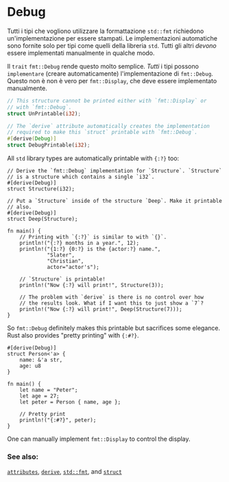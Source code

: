 # Debug

Tutti i tipi che vogliono utilizzare la formattazione `std::fmt` richiedono un'implementazione
per essere stampati. Le implementazioni automatiche sono fornite solo
per tipi come quelli della libreria `std`. Tutti gli altri *devono* essere implementati manualmente
in qualche modo.

Il `trait` `fmt::Debug` rende questo molto semplice. *Tutti* i tipi possono
`implementare` (creare automaticamente) l'implementazione di `fmt::Debug`. Questo non è
non è vero per `fmt::Display`, che deve essere implementato manualmente.

```rust
// This structure cannot be printed either with `fmt::Display` or
// with `fmt::Debug`.
struct UnPrintable(i32);

// The `derive` attribute automatically creates the implementation
// required to make this `struct` printable with `fmt::Debug`.
#[derive(Debug)]
struct DebugPrintable(i32);
```

All `std` library types are automatically printable with `{:?}` too:

```rust,editable
// Derive the `fmt::Debug` implementation for `Structure`. `Structure`
// is a structure which contains a single `i32`.
#[derive(Debug)]
struct Structure(i32);

// Put a `Structure` inside of the structure `Deep`. Make it printable
// also.
#[derive(Debug)]
struct Deep(Structure);

fn main() {
    // Printing with `{:?}` is similar to with `{}`.
    println!("{:?} months in a year.", 12);
    println!("{1:?} {0:?} is the {actor:?} name.",
             "Slater",
             "Christian",
             actor="actor's");

    // `Structure` is printable!
    println!("Now {:?} will print!", Structure(3));

    // The problem with `derive` is there is no control over how
    // the results look. What if I want this to just show a `7`?
    println!("Now {:?} will print!", Deep(Structure(7)));
}
```

So `fmt::Debug` definitely makes this printable but sacrifices some elegance.
Rust also provides "pretty printing" with `{:#?}`.

```rust,editable
#[derive(Debug)]
struct Person<'a> {
    name: &'a str,
    age: u8
}

fn main() {
    let name = "Peter";
    let age = 27;
    let peter = Person { name, age };

    // Pretty print
    println!("{:#?}", peter);
}
```

One can manually implement `fmt::Display` to control the display.

### See also:

[`attributes`][attributes], [`derive`][derive], [`std::fmt`][fmt],
and [`struct`][structs]

[attributes]: https://doc.rust-lang.org/reference/attributes.html
[derive]: ../../trait/derive.md
[fmt]: https://doc.rust-lang.org/std/fmt/
[structs]: ../../custom_types/structs.md

